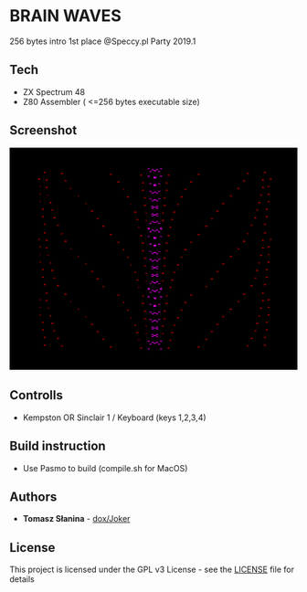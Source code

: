 # BRAIN WAVES
256 bytes intro
1st place @Speccy.pl Party 2019.1
## Tech
* ZX Spectrum 48
* Z80 Assembler ( <=256 bytes executable size)
## Screenshot
![Screenshot](bw.png)
## Controlls
* Kempston OR Sinclair 1 / Keyboard (keys 1,2,3,4)
## Build instruction
* Use Pasmo to build (compile.sh for MacOS)

## Authors
* **Tomasz Słanina** - [dox/Joker](https://github.com/tslanina)
## License
This project is licensed under the GPL v3 License - see the [LICENSE](LICENSE) file for details
